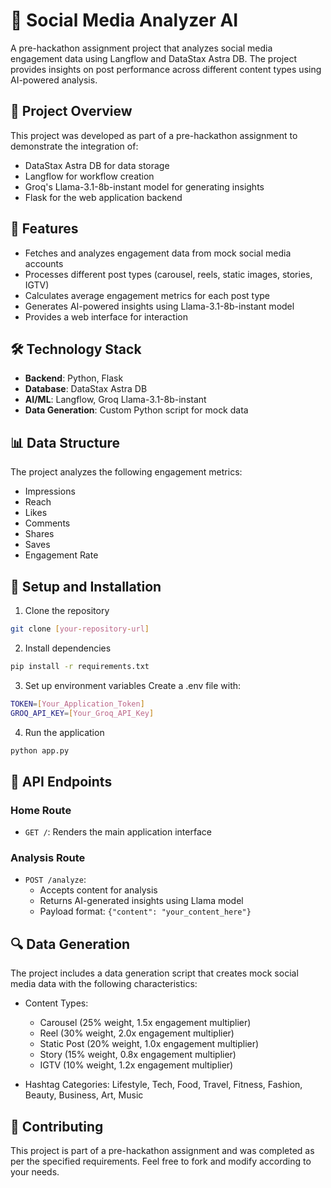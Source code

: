 # 🤖 Social Media Analyzer AI

A pre-hackathon assignment project that analyzes social media engagement data using Langflow and DataStax Astra DB. The project provides insights on post performance across different content types using AI-powered analysis.

## 🎯 Project Overview

This project was developed as part of a pre-hackathon assignment to demonstrate the integration of:
- DataStax Astra DB for data storage
- Langflow for workflow creation
- Groq's Llama-3.1-8b-instant model for generating insights
- Flask for the web application backend

## 🚀 Features

- Fetches and analyzes engagement data from mock social media accounts
- Processes different post types (carousel, reels, static images, stories, IGTV)
- Calculates average engagement metrics for each post type
- Generates AI-powered insights using Llama-3.1-8b-instant model
- Provides a web interface for interaction

## 🛠️ Technology Stack

- **Backend**: Python, Flask
- **Database**: DataStax Astra DB
- **AI/ML**: Langflow, Groq Llama-3.1-8b-instant
- **Data Generation**: Custom Python script for mock data

## 📊 Data Structure

The project analyzes the following engagement metrics:
- Impressions
- Reach
- Likes
- Comments
- Shares
- Saves
- Engagement Rate

## 🔧 Setup and Installation

1. Clone the repository
```bash
git clone [your-repository-url]
```
2. Install dependencies
```bash
pip install -r requirements.txt
```
3. Set up environment variables Create a .env file with:
```bash
TOKEN=[Your_Application_Token]
GROQ_API_KEY=[Your_Groq_API_Key]
```
4. Run the application
```bash
python app.py
```

## 📝 API Endpoints

### Home Route
- `GET /`: Renders the main application interface

### Analysis Route
- `POST /analyze`: 
  - Accepts content for analysis
  - Returns AI-generated insights using Llama model
  - Payload format: `{"content": "your_content_here"}`

## 🔍 Data Generation

The project includes a data generation script that creates mock social media data with the following characteristics:

- Content Types:
  - Carousel (25% weight, 1.5x engagement multiplier)
  - Reel (30% weight, 2.0x engagement multiplier)
  - Static Post (20% weight, 1.0x engagement multiplier)
  - Story (15% weight, 0.8x engagement multiplier)
  - IGTV (10% weight, 1.2x engagement multiplier)

- Hashtag Categories: Lifestyle, Tech, Food, Travel, Fitness, Fashion, Beauty, Business, Art, Music

## 🤝 Contributing

This project is part of a pre-hackathon assignment and was completed as per the specified requirements. Feel free to fork and modify according to your needs.

